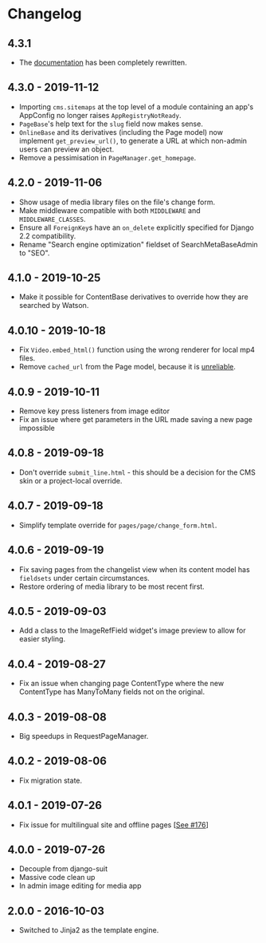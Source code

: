 # Changelog

## 4.3.1
* The [documentation](https://onespacemedia.github.io/cms/) has been completely rewritten.

## 4.3.0 - 2019-11-12
* Importing `cms.sitemaps` at the top level of a module containing an app's AppConfig no longer raises `AppRegistryNotReady`.
* `PageBase`'s help text for the `slug` field now makes sense.
* `OnlineBase` and its derivatives (including the Page model) now implement `get_preview_url()`, to generate a URL at which non-admin users can preview an object.
* Remove a pessimisation in `PageManager.get_homepage`.

## 4.2.0 - 2019-11-06

* Show usage of media library files on the file's change form.
* Make middleware compatible with both `MIDDLEWARE` and `MIDDLEWARE_CLASSES`.
* Ensure all `ForeignKey`s have an `on_delete` explicitly specified for Django 2.2 compatibility.
* Rename "Search engine optimization" fieldset of SearchMetaBaseAdmin to "SEO".

## 4.1.0 - 2019-10-25
* Make it possible for ContentBase derivatives to override how they are searched by Watson.

## 4.0.10 - 2019-10-18
* Fix `Video.embed_html()` function using the wrong renderer for local mp4 files.
* Remove `cached_url` from the Page model, because it is [unreliable](https://github.com/onespacemedia/cms/pull/181).

## 4.0.9 - 2019-10-11

* Remove key press listeners from image editor
* Fix an issue where get parameters in the URL made saving a new page impossible

## 4.0.8 - 2019-09-18

* Don't override `submit_line.html` - this should be a decision for the CMS skin or a project-local override.

## 4.0.7 - 2019-09-18

* Simplify template override for `pages/page/change_form.html`.

## 4.0.6 - 2019-09-19

* Fix saving pages from the changelist view when its content model has `fieldsets` under certain circumstances.
* Restore ordering of media library to be most recent first.

## 4.0.5 - 2019-09-03

* Add a class to the ImageRefField widget's image preview to allow for easier styling.

## 4.0.4 - 2019-08-27

* Fix an issue when changing page ContentType where the new ContentType has ManyToMany fields not on the original.

## 4.0.3 - 2019-08-08

* Big speedups in RequestPageManager.

## 4.0.2 - 2019-08-06

* Fix migration state.

## 4.0.1 - 2019-07-26

* Fix issue for multilingual site and offline pages [[See #176](https://github.com/onespacemedia/cms/pull/176/files)]

## 4.0.0 - 2019-07-26

* Decouple from django-suit
* Massive code clean up
* In admin image editing for media app

## 2.0.0 - 2016-10-03

* Switched to Jinja2 as the template engine.
